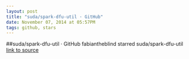 ```yaml
---
layout: post
title: "suda/spark-dfu-util · GitHub"
date: November 07, 2014 at 05:57PM
tags: github, stars
---
```

##suda/spark-dfu-util · GitHub
fabiantheblind starred suda/spark-dfu-util
[link to source](http://ift.tt/10yACp3) 
